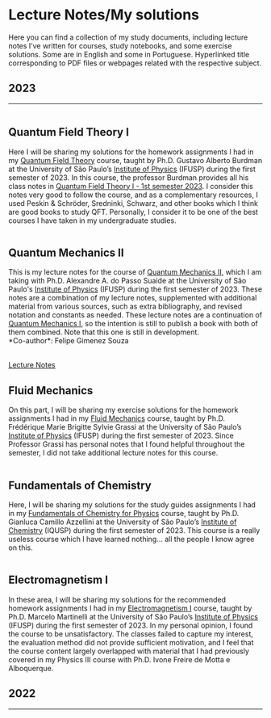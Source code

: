 # Lecture Notes/My solutions

Here you can find a collection of my study documents, including lecture notes I’ve written for courses, study notebooks, and some exercise solutions. Some are in English and some in Portuguese. Hyperlinked title corresponding to PDF files or webpages related with the respective subject.

<div id="title">
  <h2>2023</h2>
  <hr>
</div>
        
<head>
  <link rel="stylesheet" href="{{ '/assets/css/cardstyle.css?v=' | append: site.github.build_revision | relative_url }}">
</head>
        
<div class="container">
  
<div id="cta1">
  <img src="https://raw.githubusercontent.com/Jimeens/jimeens.github.io/main/images/Homework%201%20-%20cover%20page%20QTF%20I.png" alt="">
  <div class="text">
    <h2>Quantum Field Theory I</h2>
    <p>Here I will be sharing my solutions for the homework assignments I had in my <a href="https://uspdigital.usp.br/jupiterweb/obterDisciplina?sgldis=4305107">Quantum Field Theory</a> course, taught by Ph.D. Gustavo Alberto Burdman at the University of São Paulo’s <a href="https://portal.if.usp.br/">Institute of Physics</a> (IFUSP) during the first semester of 2023. In this course, the professor Burdman provides all his class notes in <a href="http://fma.if.usp.br/~burdman/QFT1/qft1index.html">Quantum Field Theory I - 1st semester 2023</a>. I consider this notes very good to follow the course, and as a complementary resources, I used Peskin & Schröder, Sredninki, Schwarz, and other books which I think are good books to study QFT. Personally, I consider it to be one of the best courses I have taken in my undergraduate studies.</p>
  </div>
</div>

<div id="cta2">
  <img src="https://raw.githubusercontent.com/Jimeens/jimeens.github.io/main/images/Cover%20page%20QMII.png" alt="">
  <div class="text">
    <h2>Quantum Mechanics II</h2>
    <p>This is my lecture notes for the course of <a href="https://uspdigital.usp.br/jupiterweb/obterDisciplina?sgldis=4302404">Quantum Mechanics II</a>, which I am taking with Ph.D. Alexandre A. do Passo Suaide at the University of São Paulo's <a href="https://portal.if.usp.br/">Institute of Physics</a> (IFUSP) during the first semester of 2023. These notes are a combination of my lecture notes, supplemented with additional material from various sources, such as extra bibliography, and revised notation and constants as needed. These lecture notes are a continuation of <a href="https://uspdigital.usp.br/jupiterweb/obterDisciplina?sgldis=4302403">Quantum Mechanics I</a>, so the intention is still to publish a book with both of them combined. Note that this one is still in development.
    <br>
    *Co-author*: Felipe Gimenez Souza</p>
    <br>
    <a href="https://jimeens.github.io/mynotes/Quantum%20Mechanics%20II.pdf">Lecture Notes</a>
  </div>
</div>
	
<div id="cta3">
  <img src="https://raw.githubusercontent.com/Jimeens/jimeens.github.io/main/images/Homework%20-%20cover%20page%20FM.png" alt="">
  <div class="text">
    <h2>Fluid Mechanics</h2>
    <p>On this part, I will be sharing my exercise solutions for the homework assignments I had in my <a href="https://uspdigital.usp.br/jupiterweb/obterDisciplina?sgldis=4300324">Fluid Mechanics</a> course, taught by Ph.D. Frédérique Marie Brigitte Sylvie Grassi at the University of São Paulo’s <a href="https://portal.if.usp.br/">Institute of Physics</a> (IFUSP) during the first semester of 2023. Since Professor Grassi has personal notes that I found helpful throughout the semester, I did not take additional lecture notes for this course.</p>
  </div>
</div>
	
<div id="cta4">
  <img src="https://raw.githubusercontent.com/Jimeens/jimeens.github.io/main/images/Homework%20-%20cover%20page%20FQ.png" alt="">
  <div class="text">
    <h2>Fundamentals of Chemistry</h2>
    <p>Here, I will be sharing my solutions for the study guides assignments I had in my <a href="https://uspdigital.usp.br/jupiterweb/obterDisciplina?sgldis=QFL0606">Fundamentals of Chemistry for Physics</a> course, taught by Ph.D. Gianluca Camillo Azzellini at the University of São Paulo’s <a href="https://www.iq.usp.br/portaliqusp/">Institute of Chemistry</a> (IQUSP) during the first semester of 2023. This course is a really useless course which I have learned nothing... all the people I know agree on this.</p>
  </div>
</div>
	
<div id="cta5">
  <img src="https://raw.githubusercontent.com/Jimeens/jimeens.github.io/main/images/Cover%20Page%20EM%20I.png" alt="">
  <div class="text">
    <h2>Electromagnetism I</h2>
    <p>In these area, I will be sharing my solutions for the recommended homework assignments I had in my <a href="https://uspdigital.usp.br/jupiterweb/obterDisciplina?sgldis=QFL0606">Electromagnetism I</a> course, taught by Ph.D. Marcelo Martinelli at the University of São Paulo’s <a href="https://portal.if.usp.br/">Institute of Physics</a> (IFUSP) during the first semester of 2023. In my personal opinion, I found the course to be unsatisfactory. The classes failed to capture my interest, the evaluation method did not provide sufficient motivation, and I feel that the course content largely overlapped with material that I had previously covered in my Physics III course with Ph.D. Ivone Freire de Motta e Alboquerque.</p>
  </div>
</div>
<section>
	<h2>2022</h2>
	<hr>
</section>
	
</div> 




















  
  
  
  





<!-- 
# 2022
<div>
  <hr>
</div>
## [Quantum Mechanics I](https://jimeens.github.io/mynotes/Quantum%20Mechanics%20I.pdf)

This is my lecture notes for the course of [*Quantum Mechanics I*](https://uspdigital.usp.br/jupiterweb/obterDisciplina?sgldis=4302403), which I am taking with Ph.D. Alexandre A. do Passo Suaide at the University of São Paulo's [*Institute of Physics*](https://portal.if.usp.br/) (IFUSP) during the second semester of 2022. These notes are a combination of my lecture notes, supplemented with additional material from various sources, such as extra bibliography, and revised notation and constants as needed. My intention (with my friend Felipe Gimenez Souza) is to transform these notes into a comprehensive book on quantum mechanics for undergraduate students who want to explore this beautiful theory. The text was written in Portuguese.

*Co-author*: Felipe Gimenez Souza
<br> -->
